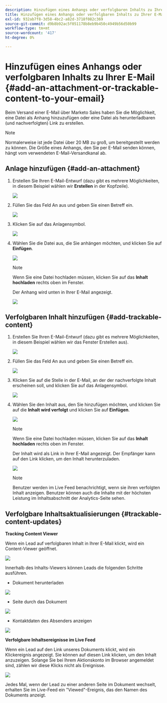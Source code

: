 ```yaml
---
description: Hinzufügen eines Anhangs oder verfolgbaren Inhalts zu Ihrer E-Mail - Marketo Docs - Produktdokumentation
title: Hinzufügen eines Anhangs oder verfolgbaren Inhalts zu Ihrer E-Mail
exl-id: 932ab7f8-3d58-4bc2-a82d-3718f082c369
source-git-commit: d9b8b92ac5f051178b8eb9b450c4949b56d50b99
workflow-type: tm+mt
source-wordcount: '417'
ht-degree: 0%

---
```


# Hinzufügen eines Anhangs oder verfolgbaren Inhalts zu Ihrer E-Mail {#add-an-attachment-or-trackable-content-to-your-email}

Beim Versand einer E-Mail über Marketo Sales haben Sie die Möglichkeit, eine Datei als Anhang hinzuzufügen oder eine Datei als herunterladbaren (und nachverfolgten) Link zu erstellen.

>[!NOTE]
>
>Normalerweise ist jede Datei über 20 MB zu groß, um bereitgestellt werden zu können. Die Größe eines Anhangs, den Sie per E-Mail senden können, hängt vom verwendeten E-Mail-Versandkanal ab.

## Anlage hinzufügen {#add-an-attachment}

1. Erstellen Sie Ihren E-Mail-Entwurf (dazu gibt es mehrere Möglichkeiten, in diesem Beispiel wählen wir **Erstellen** in der Kopfzeile).

   ![](assets/add-an-attachment-or-trackable-content-1.png)

1. Füllen Sie das Feld An aus und geben Sie einen Betreff ein.

   ![](assets/add-an-attachment-or-trackable-content-2.png)

1. Klicken Sie auf das Anlagensymbol.

   ![](assets/add-an-attachment-or-trackable-content-3.png)

1. Wählen Sie die Datei aus, die Sie anhängen möchten, und klicken Sie auf **Einfügen**.

   ![](assets/add-an-attachment-or-trackable-content-4.png)

   >[!NOTE]
   >
   >Wenn Sie eine Datei hochladen müssen, klicken Sie auf das **Inhalt hochladen** rechts oben im Fenster.

   Der Anhang wird unten in Ihrer E-Mail angezeigt.

   ![](assets/add-an-attachment-or-trackable-content-5.png)

## Verfolgbaren Inhalt hinzufügen {#add-trackable-content}

1. Erstellen Sie Ihren E-Mail-Entwurf (dazu gibt es mehrere Möglichkeiten, in diesem Beispiel wählen wir das Fenster Erstellen aus).

   ![](assets/add-an-attachment-or-trackable-content-6.png)

1. Füllen Sie das Feld An aus und geben Sie einen Betreff ein.

   ![](assets/add-an-attachment-or-trackable-content-7.png)

1. Klicken Sie auf die Stelle in der E-Mail, an der der nachverfolgte Inhalt erscheinen soll, und klicken Sie auf das Anlagensymbol.

   ![](assets/add-an-attachment-or-trackable-content-8.png)

1. Wählen Sie den Inhalt aus, den Sie hinzufügen möchten, und klicken Sie auf die **Inhalt wird verfolgt** und klicken Sie auf **Einfügen**.

   ![](assets/add-an-attachment-or-trackable-content-9.png)

   >[!NOTE]
   >
   >Wenn Sie eine Datei hochladen müssen, klicken Sie auf das **Inhalt hochladen** rechts oben im Fenster.

   Der Inhalt wird als Link in Ihrer E-Mail angezeigt. Der Empfänger kann auf den Link klicken, um den Inhalt herunterzuladen.

   ![](assets/add-an-attachment-or-trackable-content-10.png)

   >[!NOTE]
   >
   >Benutzer werden im Live Feed benachrichtigt, wenn sie ihren verfolgten Inhalt anzeigen. Benutzer können auch die Inhalte mit der höchsten Leistung im Inhaltsabschnitt der Analytics-Seite sehen.

## Verfolgbare Inhaltsaktualisierungen {#trackable-content-updates}

**Tracking Content Viewer**

Wenn ein Lead auf verfolgbaren Inhalt in Ihrer E-Mail klickt, wird ein Content-Viewer geöffnet.

![](assets/add-an-attachment-or-trackable-content-11.png)

Innerhalb des Inhalts-Viewers können Leads die folgenden Schritte ausführen.

* Dokument herunterladen

![](assets/add-an-attachment-or-trackable-content-12.png)

* Seite durch das Dokument

![](assets/add-an-attachment-or-trackable-content-13.png)

* Kontaktdaten des Absenders anzeigen

![](assets/add-an-attachment-or-trackable-content-14.png)

**Verfolgbare Inhaltsereignisse im Live Feed**

Wenn ein Lead auf den Link unseres Dokuments klickt, wird ein Klickereignis angezeigt. Sie können auf diesen Link klicken, um den Inhalt anzuzeigen. Solange Sie bei Ihrem Aktionskonto im Browser angemeldet sind, zählen wir diese Klicks nicht als Ereignisse.

![](assets/add-an-attachment-or-trackable-content-15.png)

Jedes Mal, wenn der Lead zu einer anderen Seite im Dokument wechselt, erhalten Sie im Live-Feed ein &quot;Viewed&quot;-Ereignis, das den Namen des Dokuments anzeigt.
